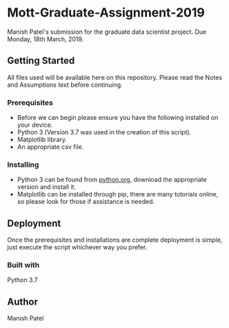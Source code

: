 # **Mott-Graduate-Assignment-2019**
Manish Patel's submission for the graduate data scientist project. 
Due Monday, 18th March, 2019.
## **Getting Started**
All files used will be available here on this repository. Please read the Notes and Assumptions text before continuing.
### **Prerequisites**
- Before we can begin please ensure you have the following installed on your device.  
-  Python 3 (Version 3.7 was used in the creation of this script).
-  Matplotlib library.
-  An appropriate csv file.
### **Installing**
- Python 3 can be found from [python.org](python.org), download the appropriate version and install it.
- Matplotlib can be installed through pip, there are many tutorials online, so please look for those if assistance is needed.
## **Deployment**
Once the prerequisites and installations are complete deployment is simple, just execute the script whichever way you prefer.
### **Built with**
Python 3.7
## **Author**
Manish Patel

